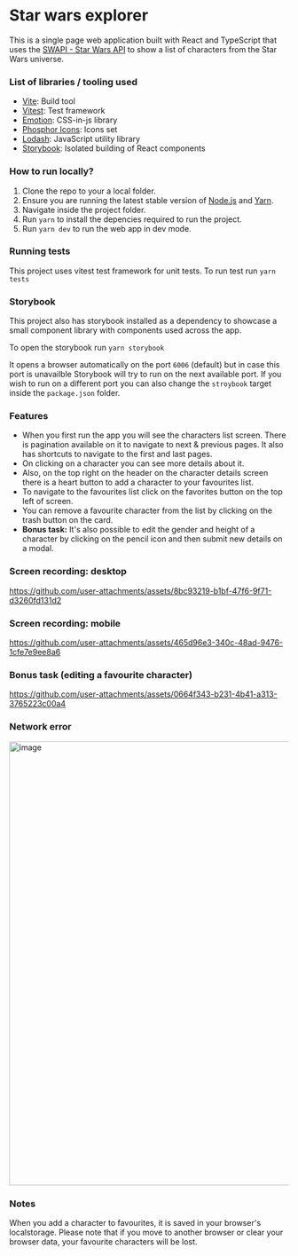 # Star wars explorer

This is a single page web application built with React and TypeScript that uses the [SWAPI - Star Wars API](https://swapi.dev/) to show a list of characters from the Star Wars universe.

### List of libraries / tooling used

- [Vite](https://vitejs.dev/guide/): Build tool
- [Vitest](https://vitest.dev/): Test framework
- [Emotion](https://emotion.sh/docs/introduction): CSS-in-js library
- [Phosphor Icons](https://phosphoricons.com/): Icons set
- [Lodash](https://lodash.com/): JavaScript utility library
- [Storybook](https://storybook.js.org/): Isolated building of React components

### How to run locally?

1. Clone the repo to your a local folder.
2. Ensure you are running the latest stable version of [Node.js](https://nodejs.org/en/download/package-manager/current) and [Yarn](https://classic.yarnpkg.com/lang/en/docs/install/#mac-stable).
3. Navigate inside the project folder.
4. Run `yarn` to install the depencies required to run the project.
5. Run `yarn dev` to run the web app in dev mode.

### Running tests

This project uses vitest test framework for unit tests. To run test run `yarn tests` 

### Storybook

This project also has storybook installed as a dependency to showcase a small component library with components used across the app.

To open the storybook run `yarn storybook`

It opens a browser automatically on the port `6006` (default) but in case this port is unavailble Storybook will try to run on the next available port. If you wish to run on a different port you can also change the `stroybook` target inside the `package.json` folder.

### Features

- When you first run the app you will see the characters list screen. There is pagination available on it to navigate to next & previous pages. It also has shortcuts to navigate to the first and last pages.
- On clicking on a character you can see more details about it.
- Also, on the top right on the header on the character details screen there is a heart button to add a character to your favourites list.
- To navigate to the favourites list click on the favorites button on the top left of screen.
- You can remove a favourite character from the list by clicking on the trash button on the card.
- **Bonus task:** It's also possible to edit the gender and height of a character by clicking on the pencil icon and then submit new details on a modal.

### Screen recording: desktop

https://github.com/user-attachments/assets/8bc93219-b1bf-47f6-9f71-d3260fd131d2

### Screen recording: mobile

https://github.com/user-attachments/assets/465d96e3-340c-48ad-9476-1cfe7e9ee8a6

### Bonus task (editing a favourite character)

https://github.com/user-attachments/assets/0664f343-b231-4b41-a313-3765223c00a4

### Network error

<img width="800" alt="image" src="https://github.com/user-attachments/assets/d00de609-cabc-4dfb-bfb6-e0c8703f4fe1">

### Notes

When you add a character to favourites, it is saved in your browser's localstorage. Please note that if you move to another browser or clear your browser data, your favourite characters will be lost.
